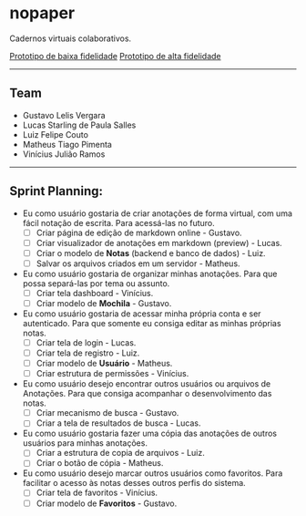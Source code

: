 # nopaper

Cadernos virtuais colaborativos.

[Prototipo de baixa fidelidade](https://gustavovergara11129.invisionapp.com/public/share/WU1EL0XV3M)
[Prototipo de alta fidelidade](https://xd.adobe.com/view/521c3200-1015-4758-abf0-6a35fb877ff7-074f/)

---
## Team
- Gustavo Lelis Vergara
- Lucas Starling de Paula Salles
- Luiz Felipe Couto
- Matheus Tiago Pimenta
- Vinícius Julião Ramos

---
## Sprint Planning:
<!-- quem, o quê, por quê -->

* Eu como usuário gostaria de criar anotações de forma virtual, com uma fácil
  notação de escrita. Para acessá-las no futuro.
  - [ ] Criar página de edição de markdown online - Gustavo.
  - [ ] Criar visualizador de anotações em markdown (preview) - Lucas. 
  - [ ] Criar o modelo de **Notas** (backend e banco de dados) - Luiz.
  - [ ] Salvar os arquivos criados em um servidor - Matheus.

* Eu como usuário gostaria de organizar minhas anotações. Para que possa 
  separá-las por tema ou assunto.
  - [ ] Criar tela dashboard - Vinícius.
  - [ ] Criar modelo de **Mochila** - Gustavo.

* Eu como usuário gostaria de acessar minha própria conta e ser autenticado.
  Para que somente eu consiga editar as minhas próprias notas.
  - [ ] Criar tela de login - Lucas.
  - [ ] Criar tela de registro - Luiz.
  - [ ] Criar modelo de **Usuário** - Matheus.
  - [ ] Criar estrutura de permissões - Vinícius.

* Eu como usuário desejo encontrar outros usuários ou arquivos de Anotações. 
  Para que consiga acompanhar o desenvolvimento das notas.
  - [ ] Criar mecanismo de busca - Gustavo.
  - [ ] Criar a tela de resultados de busca - Lucas.
  
* Eu como usuário gostaria fazer uma cópia das anotações de outros usuários
  para minhas anotações.
  - [ ] Criar a estrutura de copia de arquivos - Luiz.
  - [ ] Criar o botão de cópia - Matheus.

* Eu como usuário desejo marcar outros usuários como favoritos. Para facilitar
  o acesso às notas desses outros perfis do sistema.
  - [ ] Criar tela de favoritos - Vinícius.
  - [ ] Criar modelo de **Favoritos** - Gustavo.
